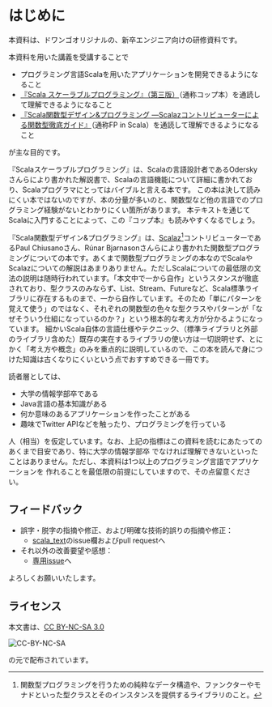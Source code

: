 # はじめに

本資料は、ドワンゴオリジナルの、新卒エンジニア向けの研修資料です。

本資料を用いた講義を受講することで

* プログラミング言語Scalaを用いたアプリケーションを開発できるようになること
* [『Scala スケーラブルプログラミング』（第三版）](http://book.impress.co.jp/books/1116101021)（通称コップ本）を通読して理解できるようになること
* [『Scala関数型デザイン&プログラミング ―Scalazコントリビューターによる関数型徹底ガイド』](http://book.impress.co.jp/books/1114101091)（通称FP in Scala）を通読して理解できるようになること

が主な目的です。

『Scalaスケーラブルプログラミング』は、Scalaの言語設計者であるOderskyさんらにより書かれた解説書で、Scalaの言語機能について詳細に書かれており、Scalaプログラマにとってはバイブルと言える本です。
この本は決して読みにくい本ではないのですが、本の分量が多いのと、関数型など他の言語でのプログラミング経験がないとわかりにくい箇所があります。
本テキストを通じてScalaに入門することによって、この『コップ本』も読みやすくなるでしょう。

『Scala関数型デザイン&プログラミング』は、[Scalaz](https://github.com/scalaz/scalaz)[^scalaz]コントリビューターであるPaul Chiusanoさん、Rúnar Bjarnasonさんらにより書かれた関数型プログラミングについての本です。あくまで関数型プログラミングの本なのでScalaやScalazについての解説はあまりありません。ただしScalaについての最低限の文法の説明は随時行われています。「本文中で一から自作」というスタンスが徹底されており、型クラスのみならず、List、Stream、Futureなど、Scala標準ライブラリに存在するものまで、一から自作しています。そのため「単にパターンを覚えて使う」のではなく、それぞれの関数型の色々な型クラスやパターンが「なぜそういう仕組になっているのか？」という根本的な考え方が分かるようになっています。
細かいScala自体の言語仕様やテクニック、（標準ライブラリと外部のライブラリ含めた）既存の実在するライブラリの使い方は一切説明せず、とにかく「考え方や概念」のみを重点的に説明しているので、この本を読んで身につけた知識は古くなりにくいという点でおすすめできる一冊です。

読者層としては、

* 大学の情報学部卒である
* Java言語の基本知識がある
* 何か意味のあるアプリケーションを作ったことがある
* 趣味でTwitter APIなどを触ったり、プログラミングを行っている

人（相当）を仮定しています。なお、上記の指標はこの資料を読むにあたってのあくまで目安であり、特に大学の情報学部卒
でなければ理解できないといったことはありません。ただし、本資料は1つ以上のプログラミング言語でアプリケーションを
作れることを最低限の前提にしていますので、その点留意ください。

## フィードバック
* 誤字・脱字の指摘や修正、および明確な技術的誤りの指摘や修正：
  * [scala_text](https://github.com/dwango/scala_text)のissue欄およびpull requestへ
* それ以外の改善要望や感想：
  * [専用issue](https://github.com/dwango/scala_text/issues/235)へ

よろしくお願いいたします。

## ライセンス

本文書は、[CC BY-NC-SA 3.0](https://creativecommons.org/licenses/by-nc-sa/3.0/deed.ja)

![CC-BY-NC-SA](https://licensebuttons.net/l/by-nc-sa/3.0/88x31.png)

の元で配布されています。

[^scalaz]: 関数型プログラミングを行うための純粋なデータ構造や、ファンクターやモナドといった型クラスとそのインスタンスを提供するライブラリのこと。

